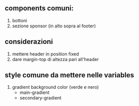 ## components comuni:
1. bottoni
2. sezione sponsor (in alto sopra al footer)



## considerazioni
1. mettere header in position fixed 
2. dare margin-top di altezza pari all'header

## style comune da mettere nelle variables
1. gradient background color (verde e nero)
    - main-gradient
    - secondary-gradient